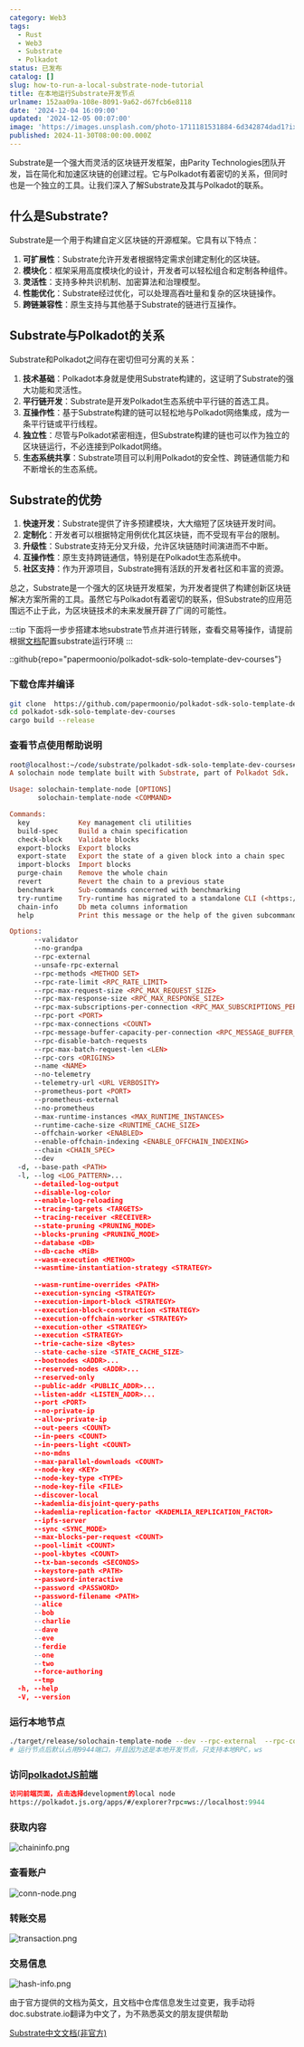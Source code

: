 ```yaml
---
category: Web3
tags:
  - Rust
  - Web3
  - Substrate
  - Polkadot
status: 已发布
catalog: []
slug: how-to-run-a-local-substrate-node-tutorial
title: 在本地运行Substrate开发节点
urlname: 152aa09a-108e-8091-9a62-d67fcb6e8118
date: '2024-12-04 16:09:00'
updated: '2024-12-05 00:07:00'
image: 'https://images.unsplash.com/photo-1711181531884-6d342874dad1?ixlib=rb-4.0.3&q=85&fm=jpg&crop=entropy&cs=srgb'
published: 2024-11-30T08:00:00.000Z
---
```


Substrate是一个强大而灵活的区块链开发框架，由Parity Technologies团队开发，旨在简化和加速区块链的创建过程。它与Polkadot有着密切的关系，但同时也是一个独立的工具。让我们深入了解Substrate及其与Polkadot的联系。


## 什么是Substrate?


Substrate是一个用于构建自定义区块链的开源框架。它具有以下特点：

1. **可扩展性**：Substrate允许开发者根据特定需求创建定制化的区块链。
2. **模块化**：框架采用高度模块化的设计，开发者可以轻松组合和定制各种组件。
3. **灵活性**：支持多种共识机制、加密算法和治理模型。
4. **性能优化**：Substrate经过优化，可以处理高吞吐量和复杂的区块链操作。
5. **跨链兼容性**：原生支持与其他基于Substrate的链进行互操作。

## Substrate与Polkadot的关系


Substrate和Polkadot之间存在密切但可分离的关系：

1. **技术基础**：Polkadot本身就是使用Substrate构建的，这证明了Substrate的强大功能和灵活性。
2. **平行链开发**：Substrate是开发Polkadot生态系统中平行链的首选工具。
3. **互操作性**：基于Substrate构建的链可以轻松地与Polkadot网络集成，成为一条平行链或平行线程。
4. **独立性**：尽管与Polkadot紧密相连，但Substrate构建的链也可以作为独立的区块链运行，不必连接到Polkadot网络。
5. **生态系统共享**：Substrate项目可以利用Polkadot的安全性、跨链通信能力和不断增长的生态系统。

## Substrate的优势

1. **快速开发**：Substrate提供了许多预建模块，大大缩短了区块链开发时间。
2. **定制化**：开发者可以根据特定用例优化其区块链，而不受现有平台的限制。
3. **升级性**：Substrate支持无分叉升级，允许区块链随时间演进而不中断。
4. **互操作性**：原生支持跨链通信，特别是在Polkadot生态系统中。
5. **社区支持**：作为开源项目，Substrate拥有活跃的开发者社区和丰富的资源。

总之，Substrate是一个强大的区块链开发框架，为开发者提供了构建创新区块链解决方案所需的工具。虽然它与Polkadot有着密切的联系，但Substrate的应用范围远不止于此，为区块链技术的未来发展开辟了广阔的可能性。


:::tip
下面将一步步搭建本地substrate节点并进行转账，查看交易等操作，请提前根据[文档](https://substrate-docs.pages.dev/en/install/macos/?mode=light)配置substrate运行环境
:::


::github{repo="papermoonio/polkadot-sdk-solo-template-dev-courses"}


### 下载仓库并编译


```bash
git clone  https://github.com/papermoonio/polkadot-sdk-solo-template-dev-courses 
cd polkadot-sdk-solo-template-dev-courses
cargo build --release
```


### 查看节点使用帮助说明


```prolog
root@localhost:~/code/substrate/polkadot-sdk-solo-template-dev-courses# ./target/release/solochain-template-node -h
A solochain node template built with Substrate, part of Polkadot Sdk.

Usage: solochain-template-node [OPTIONS]
       solochain-template-node <COMMAND>

Commands:
  key            Key management cli utilities
  build-spec     Build a chain specification
  check-block    Validate blocks
  export-blocks  Export blocks
  export-state   Export the state of a given block into a chain spec
  import-blocks  Import blocks
  purge-chain    Remove the whole chain
  revert         Revert the chain to a previous state
  benchmark      Sub-commands concerned with benchmarking
  try-runtime    Try-runtime has migrated to a standalone CLI (<https://github.com/paritytech/try-runtime-cli>). The subcommand exists as a stub and deprecation notice. It will be removed entirely some time after January 2024
  chain-info     Db meta columns information
  help           Print this message or the help of the given subcommand(s)

Options:
      --validator                                                                                Enable validator mode
      --no-grandpa                                                                               Disable GRANDPA
      --rpc-external                                                                             Listen to all RPC interfaces (default: local)
      --unsafe-rpc-external                                                                      Listen to all RPC interfaces
      --rpc-methods <METHOD SET>                                                                 RPC methods to expose. [default: auto] [possible values: auto, safe, unsafe]
      --rpc-rate-limit <RPC_RATE_LIMIT>                                                          RPC rate limiting (calls/minute) for each connection
      --rpc-max-request-size <RPC_MAX_REQUEST_SIZE>                                              Set the maximum RPC request payload size for both HTTP and WS in megabytes [default: 15]
      --rpc-max-response-size <RPC_MAX_RESPONSE_SIZE>                                            Set the maximum RPC response payload size for both HTTP and WS in megabytes [default: 15]
      --rpc-max-subscriptions-per-connection <RPC_MAX_SUBSCRIPTIONS_PER_CONNECTION>              Set the maximum concurrent subscriptions per connection [default: 1024]
      --rpc-port <PORT>                                                                          Specify JSON-RPC server TCP port
      --rpc-max-connections <COUNT>                                                              Maximum number of RPC server connections [default: 100]
      --rpc-message-buffer-capacity-per-connection <RPC_MESSAGE_BUFFER_CAPACITY_PER_CONNECTION>  The number of messages the RPC server is allowed to keep in memory [default: 64]
      --rpc-disable-batch-requests                                                               Disable RPC batch requests
      --rpc-max-batch-request-len <LEN>                                                          Limit the max length per RPC batch request
      --rpc-cors <ORIGINS>                                                                       Specify browser *origins* allowed to access the HTTP & WS RPC servers
      --name <NAME>                                                                              The human-readable name for this node
      --no-telemetry                                                                             Disable connecting to the Substrate telemetry server
      --telemetry-url <URL VERBOSITY>                                                            The URL of the telemetry server to connect to
      --prometheus-port <PORT>                                                                   Specify Prometheus exporter TCP Port
      --prometheus-external                                                                      Expose Prometheus exporter on all interfaces
      --no-prometheus                                                                            Do not expose a Prometheus exporter endpoint
      --max-runtime-instances <MAX_RUNTIME_INSTANCES>                                            The size of the instances cache for each runtime [max: 32] [default: 8]
      --runtime-cache-size <RUNTIME_CACHE_SIZE>                                                  Maximum number of different runtimes that can be cached [default: 2]
      --offchain-worker <ENABLED>                                                                Execute offchain workers on every block [default: when-authority] [possible values: always, never, when-authority]
      --enable-offchain-indexing <ENABLE_OFFCHAIN_INDEXING>                                      Enable offchain indexing API [default: false] [possible values: true, false]
      --chain <CHAIN_SPEC>                                                                       Specify the chain specification
      --dev                                                                                      Specify the development chain
  -d, --base-path <PATH>                                                                         Specify custom base path
  -l, --log <LOG_PATTERN>...                                                                     Sets a custom logging filter (syntax: `<target>=<level>`)
      --detailed-log-output                                                                      Enable detailed log output
      --disable-log-color                                                                        Disable log color output
      --enable-log-reloading                                                                     Enable feature to dynamically update and reload the log filter
      --tracing-targets <TARGETS>                                                                Sets a custom profiling filter
      --tracing-receiver <RECEIVER>                                                              Receiver to process tracing messages [default: log] [possible values: log]
      --state-pruning <PRUNING_MODE>                                                             Specify the state pruning mode
      --blocks-pruning <PRUNING_MODE>                                                            Specify the blocks pruning mode [default: archive-canonical]
      --database <DB>                                                                            Select database backend to use [possible values: rocksdb, paritydb, auto, paritydb-experimental]
      --db-cache <MiB>                                                                           Limit the memory the database cache can use
      --wasm-execution <METHOD>                                                                  Method for executing Wasm runtime code [default: compiled] [possible values: interpreted-i-know-what-i-do, compiled]
      --wasmtime-instantiation-strategy <STRATEGY>                                               The WASM instantiation method to use [default: pooling-copy-on-write] [possible values: pooling-copy-on-write, recreate-instance-copy-on-write, pooling,
                                                                                                 recreate-instance]
      --wasm-runtime-overrides <PATH>                                                            Specify the path where local WASM runtimes are stored
      --execution-syncing <STRATEGY>                                                             Runtime execution strategy for importing blocks during initial sync [possible values: native, wasm, both, native-else-wasm]
      --execution-import-block <STRATEGY>                                                        Runtime execution strategy for general block import (including locally authored blocks) [possible values: native, wasm, both, native-else-wasm]
      --execution-block-construction <STRATEGY>                                                  Runtime execution strategy for constructing blocks [possible values: native, wasm, both, native-else-wasm]
      --execution-offchain-worker <STRATEGY>                                                     Runtime execution strategy for offchain workers [possible values: native, wasm, both, native-else-wasm]
      --execution-other <STRATEGY>                                                               Runtime execution strategy when not syncing, importing or constructing blocks [possible values: native, wasm, both, native-else-wasm]
      --execution <STRATEGY>                                                                     The execution strategy that should be used by all execution contexts [possible values: native, wasm, both, native-else-wasm]
      --trie-cache-size <Bytes>                                                                  Specify the state cache size [default: 67108864]
      --state-cache-size <STATE_CACHE_SIZE>                                                      DEPRECATED: switch to `--trie-cache-size`
      --bootnodes <ADDR>...                                                                      Specify a list of bootnodes
      --reserved-nodes <ADDR>...                                                                 Specify a list of reserved node addresses
      --reserved-only                                                                            Whether to only synchronize the chain with reserved nodes
      --public-addr <PUBLIC_ADDR>...                                                             Public address that other nodes will use to connect to this node
      --listen-addr <LISTEN_ADDR>...                                                             Listen on this multiaddress
      --port <PORT>                                                                              Specify p2p protocol TCP port
      --no-private-ip                                                                            Always forbid connecting to private IPv4/IPv6 addresses
      --allow-private-ip                                                                         Always accept connecting to private IPv4/IPv6 addresses
      --out-peers <COUNT>                                                                        Number of outgoing connections we're trying to maintain [default: 8]
      --in-peers <COUNT>                                                                         Maximum number of inbound full nodes peers [default: 32]
      --in-peers-light <COUNT>                                                                   Maximum number of inbound light nodes peers [default: 100]
      --no-mdns                                                                                  Disable mDNS discovery (default: true)
      --max-parallel-downloads <COUNT>                                                           Maximum number of peers from which to ask for the same blocks in parallel [default: 5]
      --node-key <KEY>                                                                           Secret key to use for p2p networking
      --node-key-type <TYPE>                                                                     Crypto primitive to use for p2p networking [default: ed25519] [possible values: ed25519]
      --node-key-file <FILE>                                                                     File from which to read the node's secret key to use for p2p networking
      --discover-local                                                                           Enable peer discovery on local networks
      --kademlia-disjoint-query-paths                                                            Require iterative Kademlia DHT queries to use disjoint paths
      --kademlia-replication-factor <KADEMLIA_REPLICATION_FACTOR>                                Kademlia replication factor [default: 20]
      --ipfs-server                                                                              Join the IPFS network and serve transactions over bitswap protocol
      --sync <SYNC_MODE>                                                                         Blockchain syncing mode. [default: full] [possible values: full, fast, fast-unsafe, warp]
      --max-blocks-per-request <COUNT>                                                           Maximum number of blocks per request [default: 64]
      --pool-limit <COUNT>                                                                       Maximum number of transactions in the transaction pool [default: 8192]
      --pool-kbytes <COUNT>                                                                      Maximum number of kilobytes of all transactions stored in the pool [default: 20480]
      --tx-ban-seconds <SECONDS>                                                                 How long a transaction is banned for
      --keystore-path <PATH>                                                                     Specify custom keystore path
      --password-interactive                                                                     Use interactive shell for entering the password used by the keystore
      --password <PASSWORD>                                                                      Password used by the keystore
      --password-filename <PATH>                                                                 File that contains the password used by the keystore
      --alice                                                                                    Shortcut for `--name Alice --validator`
      --bob                                                                                      Shortcut for `--name Bob --validator`
      --charlie                                                                                  Shortcut for `--name Charlie --validator`
      --dave                                                                                     Shortcut for `--name Dave --validator`
      --eve                                                                                      Shortcut for `--name Eve --validator`
      --ferdie                                                                                   Shortcut for `--name Ferdie --validator`
      --one                                                                                      Shortcut for `--name One --validator`
      --two                                                                                      Shortcut for `--name Two --validator`
      --force-authoring                                                                          Enable authoring even when offline
      --tmp                                                                                      Run a temporary node
  -h, --help                                                                                     Print help (see more with '--help')
  -V, --version                                                                                  Print version
```


### 运行本地节点


```bash
./target/release/solochain-template-node --dev --rpc-external  --rpc-cors all
# 运行节点后默认占用9944端口，并且因为这是本地开发节点，只支持本地RPC，ws
```


### 访问[polkadotJS前端](https://polkadot.js.org/apps/#/explorer?rpc=ws://localhost:9944)


```prolog
访问前端页面，点击选择development的local node
https://polkadot.js.org/apps/#/explorer?rpc=ws://localhost:9944
```


### 获取内容


![chaininfo.png](https://prod-files-secure.s3.us-west-2.amazonaws.com/5d24fe63-e567-4804-86f9-9fdc62e13082/89be5adf-5619-4306-be75-45b425e3c446/chaininfo.png?X-Amz-Algorithm=AWS4-HMAC-SHA256&X-Amz-Content-Sha256=UNSIGNED-PAYLOAD&X-Amz-Credential=ASIAZI2LB4665CIOOTL5%2F20250408%2Fus-west-2%2Fs3%2Faws4_request&X-Amz-Date=20250408T053828Z&X-Amz-Expires=3600&X-Amz-Security-Token=IQoJb3JpZ2luX2VjEPb%2F%2F%2F%2F%2F%2F%2F%2F%2F%2FwEaCXVzLXdlc3QtMiJIMEYCIQDpRsU%2FvK0Mr%2Bc2KE8o7Zy9A%2FrrX75EBDAHxdUWBxDUqwIhAPpFrnk5US2OuS%2F0IhlnlUq6CG2Q4z7FeMbHJkBvKfFrKv8DCG8QABoMNjM3NDIzMTgzODA1IgwgmIzvgh9iTVO2w0Yq3AOfaMDWxejX9t2Es93gMZRgvZSSmIygnx%2FK7RFRObes7UtRXy8S6mfG8MhvHtQYp2yF%2Bs9qR8e0WCy97tAHf2DWT%2FRrQVAnBZjmFJrZNSQ%2BQQVMtVSha%2BneqEOhDXVnmoctqu4ZtbasavpKzuE5tBOCabzMmuOvUq11YhY7q5foQMoT%2BVEYoMySxV5YADBH%2FwYbPfPqLBQfZT3PBCAQmAoNF2s3xmaSuAYBSHgqAEm6RqVbBLwtINow4XVq2053cRxnvEGTEpSLwlmx5YFBTRSThXE5z0aZzPSBErE9d7k3tPDzzNRupoz6luBahMBcV2JypAipUNhaBfd1WF6mQbZg6XYm2VIlmCoZzMDwdEo4c4RFeJOZCY1i8o5xNv9Pl2k4jH7Mgi8%2BHdIT7MY2UnqYvHnQ2BoBiScZq4dmN0Thmiip5vKimNOMf%2FhYbz1bcGY%2FlJ%2FnPuZTVUnhwD%2B%2FkmiAYS5LR%2FxUdIh6v2ghS9I5YQiMnzXkzfgmCb7nBv%2BGDwYV4QagUqrmLNNm5lhq%2BN4zxOz32yXxBq17Fm19DfXbnEPyCe60Vt2SOg1Ah6R3XRtveAHpvKTCIU6uRYRIpjwEagDWuKdtBkuYpzDxMjeE%2FnOyk5E7OYbkZu7%2FojDW6tK%2FBjqkAcxpKhJELZCteis3HhsqD%2FRbkbHY78LHM97JWXehWZe44knByopt1Ofewxx%2BOKVsVoDeBxVQ%2FttOYLTp%2BVUiVwoZISJKvQnzFi9Lv3Gf%2BVl8DwHTBWt3r92f%2BRQmZ%2BxiOnbMxFflNgRhKCpWiVsYVHUTNil9BvJwQ32Jl%2FcEdbNLuwr0yyCsVkAAYQJzjMCDT1isE%2FDlnOXUVeg7JNW7jI8elG2p&X-Amz-Signature=7a89f77af984ece2d95bfbe6eb50df580948c9b7bd3b88c2c2dce66020168eae&X-Amz-SignedHeaders=host&x-id=GetObject)


### 查看账户


![conn-node.png](https://prod-files-secure.s3.us-west-2.amazonaws.com/5d24fe63-e567-4804-86f9-9fdc62e13082/05964f92-c6d8-42d1-b4a1-b3a852295683/conn-node.png?X-Amz-Algorithm=AWS4-HMAC-SHA256&X-Amz-Content-Sha256=UNSIGNED-PAYLOAD&X-Amz-Credential=ASIAZI2LB4665CIOOTL5%2F20250408%2Fus-west-2%2Fs3%2Faws4_request&X-Amz-Date=20250408T053828Z&X-Amz-Expires=3600&X-Amz-Security-Token=IQoJb3JpZ2luX2VjEPb%2F%2F%2F%2F%2F%2F%2F%2F%2F%2FwEaCXVzLXdlc3QtMiJIMEYCIQDpRsU%2FvK0Mr%2Bc2KE8o7Zy9A%2FrrX75EBDAHxdUWBxDUqwIhAPpFrnk5US2OuS%2F0IhlnlUq6CG2Q4z7FeMbHJkBvKfFrKv8DCG8QABoMNjM3NDIzMTgzODA1IgwgmIzvgh9iTVO2w0Yq3AOfaMDWxejX9t2Es93gMZRgvZSSmIygnx%2FK7RFRObes7UtRXy8S6mfG8MhvHtQYp2yF%2Bs9qR8e0WCy97tAHf2DWT%2FRrQVAnBZjmFJrZNSQ%2BQQVMtVSha%2BneqEOhDXVnmoctqu4ZtbasavpKzuE5tBOCabzMmuOvUq11YhY7q5foQMoT%2BVEYoMySxV5YADBH%2FwYbPfPqLBQfZT3PBCAQmAoNF2s3xmaSuAYBSHgqAEm6RqVbBLwtINow4XVq2053cRxnvEGTEpSLwlmx5YFBTRSThXE5z0aZzPSBErE9d7k3tPDzzNRupoz6luBahMBcV2JypAipUNhaBfd1WF6mQbZg6XYm2VIlmCoZzMDwdEo4c4RFeJOZCY1i8o5xNv9Pl2k4jH7Mgi8%2BHdIT7MY2UnqYvHnQ2BoBiScZq4dmN0Thmiip5vKimNOMf%2FhYbz1bcGY%2FlJ%2FnPuZTVUnhwD%2B%2FkmiAYS5LR%2FxUdIh6v2ghS9I5YQiMnzXkzfgmCb7nBv%2BGDwYV4QagUqrmLNNm5lhq%2BN4zxOz32yXxBq17Fm19DfXbnEPyCe60Vt2SOg1Ah6R3XRtveAHpvKTCIU6uRYRIpjwEagDWuKdtBkuYpzDxMjeE%2FnOyk5E7OYbkZu7%2FojDW6tK%2FBjqkAcxpKhJELZCteis3HhsqD%2FRbkbHY78LHM97JWXehWZe44knByopt1Ofewxx%2BOKVsVoDeBxVQ%2FttOYLTp%2BVUiVwoZISJKvQnzFi9Lv3Gf%2BVl8DwHTBWt3r92f%2BRQmZ%2BxiOnbMxFflNgRhKCpWiVsYVHUTNil9BvJwQ32Jl%2FcEdbNLuwr0yyCsVkAAYQJzjMCDT1isE%2FDlnOXUVeg7JNW7jI8elG2p&X-Amz-Signature=ab0390d5d1d039430f5632e414d68d4c1758c623841ae8eb54ec7511997e8e13&X-Amz-SignedHeaders=host&x-id=GetObject)


### 转账交易


![transaction.png](https://prod-files-secure.s3.us-west-2.amazonaws.com/5d24fe63-e567-4804-86f9-9fdc62e13082/65593d3b-9b56-4fbe-a383-1447c903127f/transaction.png?X-Amz-Algorithm=AWS4-HMAC-SHA256&X-Amz-Content-Sha256=UNSIGNED-PAYLOAD&X-Amz-Credential=ASIAZI2LB4665CIOOTL5%2F20250408%2Fus-west-2%2Fs3%2Faws4_request&X-Amz-Date=20250408T053828Z&X-Amz-Expires=3600&X-Amz-Security-Token=IQoJb3JpZ2luX2VjEPb%2F%2F%2F%2F%2F%2F%2F%2F%2F%2FwEaCXVzLXdlc3QtMiJIMEYCIQDpRsU%2FvK0Mr%2Bc2KE8o7Zy9A%2FrrX75EBDAHxdUWBxDUqwIhAPpFrnk5US2OuS%2F0IhlnlUq6CG2Q4z7FeMbHJkBvKfFrKv8DCG8QABoMNjM3NDIzMTgzODA1IgwgmIzvgh9iTVO2w0Yq3AOfaMDWxejX9t2Es93gMZRgvZSSmIygnx%2FK7RFRObes7UtRXy8S6mfG8MhvHtQYp2yF%2Bs9qR8e0WCy97tAHf2DWT%2FRrQVAnBZjmFJrZNSQ%2BQQVMtVSha%2BneqEOhDXVnmoctqu4ZtbasavpKzuE5tBOCabzMmuOvUq11YhY7q5foQMoT%2BVEYoMySxV5YADBH%2FwYbPfPqLBQfZT3PBCAQmAoNF2s3xmaSuAYBSHgqAEm6RqVbBLwtINow4XVq2053cRxnvEGTEpSLwlmx5YFBTRSThXE5z0aZzPSBErE9d7k3tPDzzNRupoz6luBahMBcV2JypAipUNhaBfd1WF6mQbZg6XYm2VIlmCoZzMDwdEo4c4RFeJOZCY1i8o5xNv9Pl2k4jH7Mgi8%2BHdIT7MY2UnqYvHnQ2BoBiScZq4dmN0Thmiip5vKimNOMf%2FhYbz1bcGY%2FlJ%2FnPuZTVUnhwD%2B%2FkmiAYS5LR%2FxUdIh6v2ghS9I5YQiMnzXkzfgmCb7nBv%2BGDwYV4QagUqrmLNNm5lhq%2BN4zxOz32yXxBq17Fm19DfXbnEPyCe60Vt2SOg1Ah6R3XRtveAHpvKTCIU6uRYRIpjwEagDWuKdtBkuYpzDxMjeE%2FnOyk5E7OYbkZu7%2FojDW6tK%2FBjqkAcxpKhJELZCteis3HhsqD%2FRbkbHY78LHM97JWXehWZe44knByopt1Ofewxx%2BOKVsVoDeBxVQ%2FttOYLTp%2BVUiVwoZISJKvQnzFi9Lv3Gf%2BVl8DwHTBWt3r92f%2BRQmZ%2BxiOnbMxFflNgRhKCpWiVsYVHUTNil9BvJwQ32Jl%2FcEdbNLuwr0yyCsVkAAYQJzjMCDT1isE%2FDlnOXUVeg7JNW7jI8elG2p&X-Amz-Signature=5ac2cb6d6652cb662e270d42411326a6931ca82030428bd66351b1fdb77f2559&X-Amz-SignedHeaders=host&x-id=GetObject)


### 交易信息


![hash-info.png](https://prod-files-secure.s3.us-west-2.amazonaws.com/5d24fe63-e567-4804-86f9-9fdc62e13082/7b9b0ba8-edf2-4998-9e9d-9cde7a64aa23/hash-info.png?X-Amz-Algorithm=AWS4-HMAC-SHA256&X-Amz-Content-Sha256=UNSIGNED-PAYLOAD&X-Amz-Credential=ASIAZI2LB4665CIOOTL5%2F20250408%2Fus-west-2%2Fs3%2Faws4_request&X-Amz-Date=20250408T053828Z&X-Amz-Expires=3600&X-Amz-Security-Token=IQoJb3JpZ2luX2VjEPb%2F%2F%2F%2F%2F%2F%2F%2F%2F%2FwEaCXVzLXdlc3QtMiJIMEYCIQDpRsU%2FvK0Mr%2Bc2KE8o7Zy9A%2FrrX75EBDAHxdUWBxDUqwIhAPpFrnk5US2OuS%2F0IhlnlUq6CG2Q4z7FeMbHJkBvKfFrKv8DCG8QABoMNjM3NDIzMTgzODA1IgwgmIzvgh9iTVO2w0Yq3AOfaMDWxejX9t2Es93gMZRgvZSSmIygnx%2FK7RFRObes7UtRXy8S6mfG8MhvHtQYp2yF%2Bs9qR8e0WCy97tAHf2DWT%2FRrQVAnBZjmFJrZNSQ%2BQQVMtVSha%2BneqEOhDXVnmoctqu4ZtbasavpKzuE5tBOCabzMmuOvUq11YhY7q5foQMoT%2BVEYoMySxV5YADBH%2FwYbPfPqLBQfZT3PBCAQmAoNF2s3xmaSuAYBSHgqAEm6RqVbBLwtINow4XVq2053cRxnvEGTEpSLwlmx5YFBTRSThXE5z0aZzPSBErE9d7k3tPDzzNRupoz6luBahMBcV2JypAipUNhaBfd1WF6mQbZg6XYm2VIlmCoZzMDwdEo4c4RFeJOZCY1i8o5xNv9Pl2k4jH7Mgi8%2BHdIT7MY2UnqYvHnQ2BoBiScZq4dmN0Thmiip5vKimNOMf%2FhYbz1bcGY%2FlJ%2FnPuZTVUnhwD%2B%2FkmiAYS5LR%2FxUdIh6v2ghS9I5YQiMnzXkzfgmCb7nBv%2BGDwYV4QagUqrmLNNm5lhq%2BN4zxOz32yXxBq17Fm19DfXbnEPyCe60Vt2SOg1Ah6R3XRtveAHpvKTCIU6uRYRIpjwEagDWuKdtBkuYpzDxMjeE%2FnOyk5E7OYbkZu7%2FojDW6tK%2FBjqkAcxpKhJELZCteis3HhsqD%2FRbkbHY78LHM97JWXehWZe44knByopt1Ofewxx%2BOKVsVoDeBxVQ%2FttOYLTp%2BVUiVwoZISJKvQnzFi9Lv3Gf%2BVl8DwHTBWt3r92f%2BRQmZ%2BxiOnbMxFflNgRhKCpWiVsYVHUTNil9BvJwQ32Jl%2FcEdbNLuwr0yyCsVkAAYQJzjMCDT1isE%2FDlnOXUVeg7JNW7jI8elG2p&X-Amz-Signature=53914210cf52d317b64abcf536cb187d6fc67ba2275200b1cb5c009608192285&X-Amz-SignedHeaders=host&x-id=GetObject)


由于官方提供的文档为英文，且文档中仓库信息发生过变更，我手动将doc.substrate.io翻译为中文了，为不熟悉英文的朋友提供帮助


[ Substrate中文文档(非官方)](https://substrate-docs.pages.dev/en/tutorials/build-a-blockchain/?mode=light)

